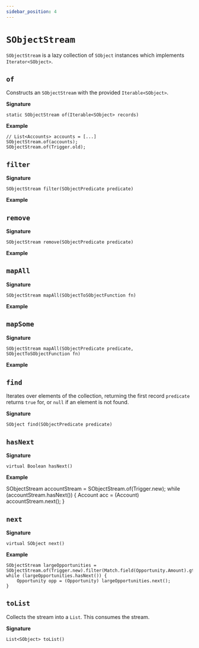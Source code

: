 ```yaml
---
sidebar_position: 4
---
```


# `SObjectStream`

`SObjectStream` is a lazy collection of `SObject` instances which implements `Iterator<SObject>`. 

## `of`

Constructs an `SObjectStream` with the provided `Iterable<SObject>`. 

**Signature**

```apex
static SObjectStream of(Iterable<SObject> records)
```

**Example**

```apex
// List<Accounts> accounts = [...]
SObjectStream.of(accounts);
SObjectStream.of(Trigger.old);
```

## `filter`

**Signature**

```apex
SObjectStream filter(SObjectPredicate predicate)
```
**Example**

## `remove`

**Signature**

```apex
SObjectStream remove(SObjectPredicate predicate)
```
**Example**

## `mapAll`

**Signature**

```apex
SObjectStream mapAll(SObjectToSObjectFunction fn)
```
**Example**

## `mapSome`

**Signature**

```apex
SObjectStream mapAll(SObjectPredicate predicate, SObjectToSObjectFunction fn)
```
**Example**

## `find`

Iterates over elements of the collection, returning the first record `predicate` returns `true` for, or `null` if an element is not found.

**Signature**

```apex
SObject find(SObjectPredicate predicate)
```

## `hasNext`

**Signature**

```apex
virtual Boolean hasNext()
```
**Example**

SObjectStream accountStream = SObjectStream.of(Trigger.new);
while (accountStream.hasNext()) {
	Account acc = (Account) accountStream.next();
}

## `next`

**Signature**

```apex
virtual SObject next()
```

**Example**

```apex
SObjectStream largeOpportunities = SObjectStream.of(Trigger.new).filter(Match.field(Opportunity.Amount).gt(100000));
while (largeOpportunities.hasNext()) {
	Opportunity opp = (Opportunity) largeOpportunities.next();
}
```

## `toList`

Collects the stream into a `List`. This consumes the stream.

**Signature**
```apex
List<SObject> toList()
```